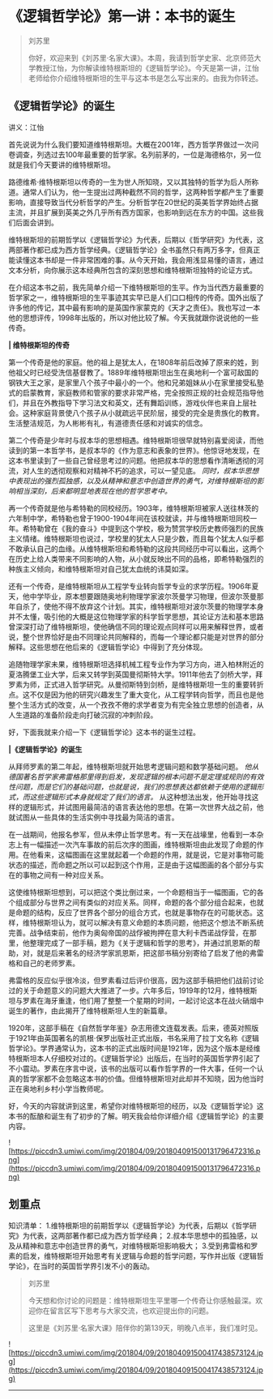 # 《逻辑哲学论》第一讲：本书的诞生

> 刘苏里
> 
> 你好，欢迎来到《刘苏里·名家大课》。本周，我请到哲学史家、北京师范大学教授江怡，为你解读维特根斯坦的《逻辑哲学论》。今天是第一讲，江怡老师给你介绍维特根斯坦的生平与这本书是怎么写出来的。由我为你转述。

## 《逻辑哲学论》的诞生

讲义：江怡

首先说说为什么我们要知道维特根斯坦。大概在2001年，西方哲学界做过一次问卷调查，列选过去100年最重要的哲学家。名列前茅的，一位是海德格尔，另一位就是我们今天要讲的维特根斯坦。

路德维希·维特根斯坦以传奇的一生为世人所知晓，又以其独特的哲学为后人所称道。通常人们认为，他一生提出过两种截然不同的哲学，这两种哲学都产生了重要影响，直接导致当代分析哲学的产生。分析哲学在20世纪的英美哲学界始终占据主流，并且扩展到英美之外几乎所有西方国家，也影响到远在东方的中国。这些我们后面会讲到。

维特根斯坦的前期哲学以《逻辑哲学论》为代表，后期以《哲学研究》为代表，这两部著作都已成为西方哲学经典。《逻辑哲学论》全书虽然只有两万多字，但真正能读懂这本书却是一件非常困难的事。从今天开始，我会用浅显易懂的语言，通过文本分析，向你展示这本经典所包含的深刻思想和维特根斯坦独特的论证方式。

在介绍这本书之前，我先简单介绍一下维特根斯坦的生平。作为当代西方最重要的哲学家之一，维特根斯坦的生平事迹其实早已是人们口口相传的传奇。国外出版了许多他的传记，其中最有影响的是英国作家蒙克的《天才之责任》。我也写过一本他的思想评传，1998年出版的，所以对他比较了解。今天我就跟你说说他的一些传奇。

 **| 维特根斯坦的传奇**

第一个传奇是他的家庭。他的祖上是犹太人，在1808年前后改掉了原来的姓，到他祖父时已经受洗信基督教了。1889年维特根斯坦出生在奥地利一个富可敌国的钢铁大王之家，是家里八个孩子中最小的一个。他和兄弟姐妹从小在家里接受私塾式的启蒙教育，家庭教师和管家的要求非常严格，完全按照正规的社会规范指导他们，并且在外教指导下学习法文和英文，还有舞蹈训练，游戏伙伴也来自上层社会。这种家庭背景使八个孩子从小就疏远平民阶层，接受的完全是贵族化的教育。生活整洁规范，为人彬彬有礼，有道德责任感和对诚实的信念。

第二个传奇是少年时与叔本华的思想相遇。维特根斯坦很早就特别喜爱阅读，而他读到的第一本哲学书，是叔本华的《作为意志和表象的世界》。他惊讶地发现，在这本书里读到了一些自己曾经思考过的问题。他把叔本华的思想看作清晰透彻的河流，对人生的透彻观察和对精神不朽的追求，可以一望见底。 *同时，叔本华思想中表现出的强烈孤独感，以及从精神和意志中创造世界的勇气，对维特根斯坦的影响相当深刻，后来都明显地表现在他的哲学思考中。*

再一个传奇就是他与希特勒的同校经历。1903年，维特根斯坦被家人送往林茨的六年制中学，希特勒也曾于1900-1904年间在该校就读，并与维特根斯坦同校一年。希特勒曾在《我的奋斗》中提到这个学校，极为赞赏学校历史教师强烈的民族主义情绪。维特根斯坦也说过，学校里的犹太人只是少数，而且每个犹太人似乎都不敢承认自己的血缘。从维特根斯坦和希特勒的这段共同经历中可以看出，这两个在历史上给人类带来不同影响的人物，从小就反映出不同的品格，即希特勒强烈的种族主义倾向，和维特根斯坦对自己犹太血统的讳莫如深。

还有一个传奇，是维特根斯坦从工程学专业转向哲学专业的求学历程。1906年夏天，他中学毕业，原本想要跟随奥地利物理学家波尔茨曼学习物理，但波尔茨曼那年自杀了，使他不得不放弃这个计划。其实，维特根斯坦对波尔茨曼的物理学本身并不太懂，吸引他的大概是这位物理学家的科学哲学思想，其论证方法和基本思路曾深深打动了维特根斯坦，使他确信不同的理论观点同样可以用来解释世界，或者说，整个世界恰好是由不同理论共同解释的，而每一个理论都只能是对世界的部分解释。这些思想在他后来的《逻辑哲学论》中得到了充分体现。

追随物理学家未果，维特根斯坦选择机械工程专业作为学习方向，进入柏林附近的夏洛腾堡工业大学，后来又转学到英国曼彻斯特大学。1911年他去了剑桥大学，拜罗素为师，正式进入哲学研究。从曼彻斯特到剑桥，是维特根斯坦一生的重要转折点。这不仅是因为他的研究兴趣发生了重大变化，从工程学转向哲学，而且也是他整个生活方式的改变，从一个孜孜不倦的求学者变为有完全独立思想的创造者，从人生道路的准备阶段走向打破沉寂的冲刺阶段。

好，下面我就来介绍一下《逻辑哲学论》这本书的诞生过程。

 **|《逻辑哲学论》的诞生**

从拜师罗素的第二年起，维特根斯坦就开始思考逻辑问题和数学基础问题。 *他从德国著名哲学家弗雷格那里得到启发，发现逻辑的根本问题不是定理或规则的有效性问题，而是它们的基础问题，也就是说，我们的思想表达都依赖于使用的逻辑形式，而这些逻辑形式本身就规定了我们的语言。* 从这种想法出发，他开始寻找这样的逻辑形式，并试图用最简洁的语言表达他的思想。在第一次世界大战之前，他就试图从一些具体的生活实例中寻找最为简洁的语言。

在一战期间，他报名参军，但从未停止哲学思考。有一天在战壕里，他看到一本杂志上有一幅描述一次汽车事故的前后次序的图画，维特根斯坦由此发现了命题的作用。在他看来，这幅图画在这里就起着一个命题的作用，就是说，它是对事物可能状态的描述，而命题之所以可以起到这个作用，正是由于这幅图画的各个部分与实在的事物之间有一种对应关系。

这使维特根斯坦想到，可以把这个类比倒过来，一个命题相当于一幅图画，它的各个组成部分与世界之间有类似的对应关系。同样，命题的各个部分组合起来，也就是命题的结构，反应了世界各个部分的组合方式，也就是事物存在的可能状态。这样，维特根斯坦认为，就可以解决有意义命题的本质问题，他把这个想法不断系统完善。战争结束前，他作为奥匈帝国的战俘被拘押在意大利卡西诺战俘营，在那里，他整理完成了一部手稿，题为《关于逻辑和哲学的思考》，并通过凯恩斯的帮助，对，就是后来著名的经济学家凯恩斯，把这部书稿分别寄给了启发了他的弗雷格和自己的老师罗素。

弗雷格的反应似乎很冷淡，但罗素看过后评价很高，因为这部手稿把他们战前讨论过的关于命题意义的问题大大推进了一步。六年多后，1919年的12月，维特根斯坦与罗素在海牙重逢，他们用了整整一个星期的时间，一起讨论这本在战火硝烟中诞生的著作，由此揭开了维特根斯坦人生的新篇章。

1920年，这部手稿在《自然哲学年鉴》杂志用德文连载发表。后来，德英对照版于1921年由英国著名的凯根·保罗出版社正式出版，书名采用了拉丁文名称《逻辑哲学论》。学界通常认为，这本书的正式出版时间是1921年，因为这个版本是经维特根斯坦本人仔细校对过的。《逻辑哲学论》出版后，在当时的英国哲学界引起了不小震动。罗素在序言中说，该书的出版可以看作哲学界的一件大事，任何一个认真的哲学家都不会忽略这本书的价值。但维特根斯坦对此却并不知晓，因为他当时正在奥地利乡村小学当教师呢。

好，今天的内容就讲到这里，希望你对维特根斯坦的经历，以及《逻辑哲学论》这本书的酝酿和诞生有了初步的了解。明天我会给你详细介绍《逻辑哲学论》的主要内容。

![https://piccdn3.umiwi.com/img/201804/09/201804091500131796472316.png](https://piccdn3.umiwi.com/img/201804/09/201804091500131796472316.png)

## 划重点

知识清单：
1.维特根斯坦的前期哲学以《逻辑哲学论》为代表，后期以《哲学研究》为代表，这两部著作都已成为西方哲学经典；
2.叔本华思想中的孤独感，以及从精神和意志中创造世界的勇气，对维特根斯坦影响极大；
3.受到弗雷格和罗素的启发，维特根斯坦开始思考有关逻辑与命题的哲学问题，写作并出版《逻辑哲学论》，在当时的英国哲学界引发不小的轰动。

> 刘苏里
> 
> 今天想和你讨论的问题是：维特根斯坦生平里哪一个传奇让你感触最深。欢迎你在留言区写下思考与大家交流，也欢迎提出你的问题。
> 
> 这里是《刘苏里·名家大课》陪伴你的第139天，明晚八点半，我们准时见。

![https://piccdn3.umiwi.com/img/201804/09/201804091500417438573124.jpg](https://piccdn3.umiwi.com/img/201804/09/201804091500417438573124.jpg)

---
